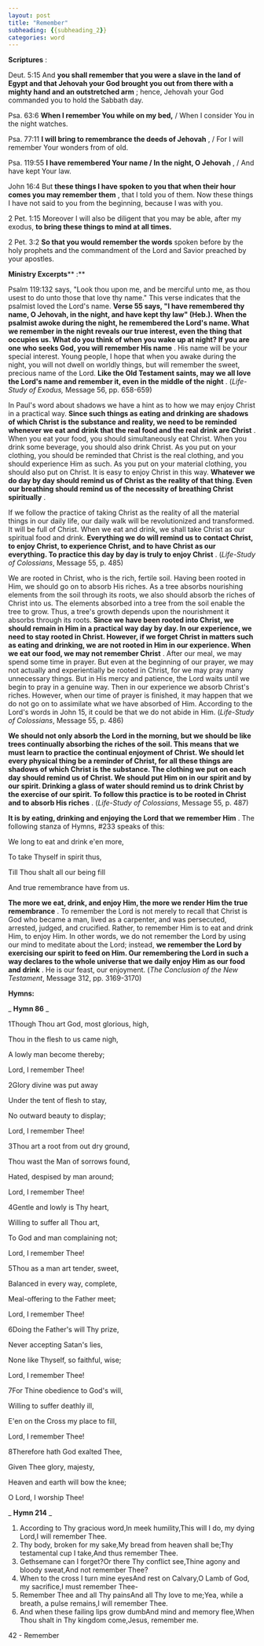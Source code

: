```yaml
---
layout: post
title: "Remember"
subheading: {{subheading_2}}
categories: word
---
```


**Scriptures** :

Deut. 5:15 And **you shall remember that you were a slave in the land of Egypt and that Jehovah your God brought you out from there with a mighty hand and an outstretched arm** ; hence, Jehovah your God commanded you to hold the Sabbath day.

Psa. 63:6 **When I remember You while on my bed,** / When I consider You in the night watches.

Psa. 77:11 **I will bring to remembrance the deeds of Jehovah** , / For I will remember Your wonders from of old.

Psa. 119:55 **I have remembered Your name / In the night, O Jehovah** , / And have kept Your law.

John 16:4 But **these things I have spoken to you that when their hour comes you may remember them** , that I told you of them. Now these things I have not said to you from the beginning, because I was with you.

2 Pet. 1:15 Moreover I will also be diligent that you may be able, after my exodus, **to bring these things to mind at all times.**

2 Pet. 3:2 **So that you would remember the words** spoken before by the holy prophets and the commandment of the Lord and Savior preached by your apostles.

**Ministry Excerpts**** :**

Psalm 119:132 says, "Look thou upon me, and be merciful unto me, as thou usest to do unto those that love thy name." This verse indicates that the psalmist loved the Lord's name. **Verse 55 says, "I have remembered thy name, O Jehovah, in the night, and have kept thy law" (Heb.). When the psalmist awoke during the night, he remembered the Lord's name. What we remember in the night reveals our true interest, even the thing that occupies us. What do you think of when you wake up at night? If you are one who seeks God, you will remember His name** . His name will be your special interest. Young people, I hope that when you awake during the night, you will not dwell on worldly things, but will remember the sweet, precious name of the Lord. **Like the Old Testament saints, may we all love the Lord's name and remember it, even in the middle of the night** . (_Life-Study of Exodus,_ Message 56, pp. 658-659)

In Paul's word about shadows we have a hint as to how we may enjoy Christ in a practical way. **Since such things as eating and drinking are shadows of which Christ is the substance and reality, we need to be reminded whenever we eat and drink that the real food and the real drink are Christ** . When you eat your food, you should simultaneously eat Christ. When you drink some beverage, you should also drink Christ. As you put on your clothing, you should be reminded that Christ is the real clothing, and you should experience Him as such. As you put on your material clothing, you should also put on Christ. It is easy to enjoy Christ in this way. **Whatever we do day by day should remind us of Christ as the reality of that thing. Even our breathing should remind us of the necessity of breathing Christ spiritually** .

If we follow the practice of taking Christ as the reality of all the material things in our daily life, our daily walk will be revolutionized and transformed. It will be full of Christ. When we eat and drink, we shall take Christ as our spiritual food and drink. **Everything we do will remind us to contact Christ, to enjoy Christ, to experience Christ, and to have Christ as our everything. To practice this day by day is truly to enjoy Christ** . (_Life-Study of Colossians_, Message 55, p. 485)

We are rooted in Christ, who is the rich, fertile soil. Having been rooted in Him, we should go on to absorb His riches. As a tree absorbs nourishing elements from the soil through its roots, we also should absorb the riches of Christ into us. The elements absorbed into a tree from the soil enable the tree to grow. Thus, a tree's growth depends upon the nourishment it absorbs through its roots. **Since we have been rooted into Christ, we should remain in Him in a practical way day by day. In our experience, we need to stay rooted in Christ. However, if we forget Christ in matters such as eating and drinking, we are not rooted in Him in our experience. When we eat our food, we may not remember Christ** . After our meal, we may spend some time in prayer. But even at the beginning of our prayer, we may not actually and experientially be rooted in Christ, for we may pray many unnecessary things. But in His mercy and patience, the Lord waits until we begin to pray in a genuine way. Then in our experience we absorb Christ's riches. However, when our time of prayer is finished, it may happen that we do not go on to assimilate what we have absorbed of Him. According to the Lord's words in John 15, it could be that we do not abide in Him. (_Life-Study of Colossians_, Message 55, p. 486)

**We should not only absorb the Lord in the morning, but we should be like trees continually absorbing the riches of the soil. This means that we must learn to practice the continual enjoyment of Christ. We should let every physical thing be a reminder of Christ, for all these things are shadows of which Christ is the substance. The clothing we put on each day should remind us of Christ. We should put Him on in our spirit and by our spirit. Drinking a glass of water should remind us to drink Christ by the exercise of our spirit. To follow this practice is to be rooted in Christ and to absorb His riches** . (_Life-Study of Colossians_, Message 55, p. 487)

**It is by eating, drinking and enjoying the Lord that we remember Him** . The following stanza of Hymns, #233 speaks of this:

We long to eat and drink e'en more,

To take Thyself in spirit thus,

Till Thou shalt all our being fill

And true remembrance have from us.

**The more we eat, drink, and enjoy Him, the more we render Him the true remembrance** . To remember the Lord is not merely to recall that Christ is God who became a man, lived as a carpenter, and was persecuted, arrested, judged, and crucified. Rather, to remember Him is to eat and drink Him, to enjoy Him. In other words, we do not remember the Lord by using our mind to meditate about the Lord; instead, **we remember the Lord by exercising our spirit to feed on Him. Our remembering the Lord in such a way declares to the whole universe that we daily enjoy Him as our food and drink** . He is our feast, our enjoyment. (_The Conclusion of the New Testament_, Message 312, pp. 3169-3170)

**Hymns:**

_ **Hymn 86** _

1Though Thou art God, most glorious, high,

Thou in the flesh to us came nigh,

A lowly man become thereby;

Lord, I remember Thee!

2Glory divine was put away

Under the tent of flesh to stay,

No outward beauty to display;

Lord, I remember Thee!

3Thou art a root from out dry ground,

Thou wast the Man of sorrows found,

Hated, despised by man around;

Lord, I remember Thee!

4Gentle and lowly is Thy heart,

Willing to suffer all Thou art,

To God and man complaining not;

Lord, I remember Thee!

5Thou as a man art tender, sweet,

Balanced in every way, complete,

Meal-offering to the Father meet;

Lord, I remember Thee!

6Doing the Father's will Thy prize,

Never accepting Satan's lies,

None like Thyself, so faithful, wise;

Lord, I remember Thee!

7For Thine obedience to God's will,

Willing to suffer deathly ill,

E'en on the Cross my place to fill,

Lord, I remember Thee!

8Therefore hath God exalted Thee,

Given Thee glory, majesty,

Heaven and earth will bow the knee;

O Lord, I worship Thee!

_ **Hymn 214** _

1. According to Thy gracious word,In meek humility,This will I do, my dying Lord,I will remember Thee.
2. Thy body, broken for my sake,My bread from heaven shall be;Thy testamental cup I take,And thus remember Thee.
3. Gethsemane can I forget?Or there Thy conflict see,Thine agony and bloody sweat,And not remember Thee?
4. When to the cross I turn mine eyesAnd rest on Calvary,O Lamb of God, my sacrifice,I must remember Thee-
5. Remember Thee and all Thy painsAnd all Thy love to me;Yea, while a breath, a pulse remains,I will remember Thee.
6. And when these failing lips grow dumbAnd mind and memory flee,When Thou shalt in Thy kingdom come,Jesus, remember me.

42 - Remember
